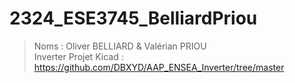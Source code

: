 # 2324_ESE3745_BelliardPriou
> Noms : Oliver BELLIARD & Valérian PRIOU  
> Inverter Projet Kicad : https://github.com/DBXYD/AAP_ENSEA_Inverter/tree/master
